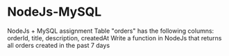 # NodeJs-MySQL
NodeJs + MySQL assignment
Table "orders" has the following columns: orderId, title, description, createdAt
Write a function in NodeJs that returns all orders created in the past 7 days
